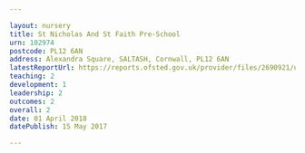 ```yaml
---

layout: nursery
title: St Nicholas And St Faith Pre-School
urn: 102974
postcode: PL12 6AN
address: Alexandra Square, SALTASH, Cornwall, PL12 6AN
latestReportUrl: https://reports.ofsted.gov.uk/provider/files/2690921/urn/102974.pdf
teaching: 2
development: 1
leadership: 2
outcomes: 2
overall: 2
date: 01 April 2018 
datePublish: 15 May 2017

---
```

